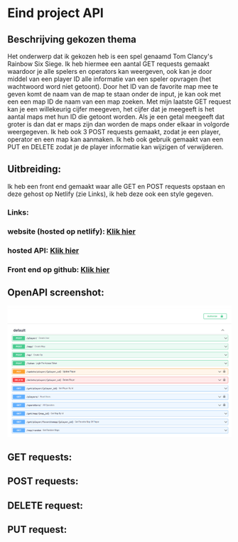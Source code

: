 # Eind project API

## Beschrijving gekozen thema
Het onderwerp dat ik gekozen heb is een spel genaamd Tom Clancy's Rainbow Six Siege. Ik heb hiermee een aantal GET requests gemaakt waardoor je alle spelers en operators kan weergeven, ook kan je door middel van een player ID alle informatie van een speler opvragen (het wachtwoord word niet getoont). Door het ID van de favorite map mee te geven komt de naam van de map te staan onder de input, je kan ook met een een map ID de naam van een map zoeken. Met mijn laatste GET request kan je een willekeurig cijfer meegeven, het cijfer dat je meegeeft is het aantal maps met hun ID die getoont worden. Als je een getal meegeeft dat groter is dan dat er maps zijn dan worden de maps onder elkaar in volgorde weergegeven. Ik heb ook 3 POST requests gemaakt, zodat je een player, operator en een map kan aanmaken. Ik heb ook gebruik gemaakt van een PUT en DELETE zodat je de player informatie kan wijzigen of verwijderen.
## Uitbreiding:
Ik heb een front end gemaakt waar alle GET en POST requests opstaan en deze gehost op Netlify (zie Links), ik heb deze ook een style gegeven.

### Links:
### website (hosted op netlify): [Klik hier](https://meek-basbousa-ebf34a.netlify.app/)
### hosted API: [Klik hier](https://cloud.okteto.com/?_gl=1*1jwnjs*_ga*MTUyMzAzNjk3OS4xNjY2OTU0NTIw*_ga_KSKZWJHTJZ*MTY3MzAyMDQxMS4xNS4wLjE2NzMwMjA0MTEuMC4wLjA.#/spaces/dennisraaijmakers?resourceId=c4923ad4-f201-4f7e-8779-1321a22736b5)
### Front end op github: [Klik hier](https://github.com/DennisRaaijmakers/api_eindproject_webpagina)

## OpenAPI screenshot:
![OpenAPI image](images/OpenAPI.png)


## GET requests:


## POST requests:

## DELETE request:

## PUT request:


